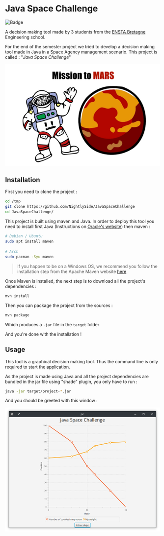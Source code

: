 # Java Space Challenge

![Badge](https://img.shields.io/badge/coverage-83%25-success)

A decision making tool made by 3 students from the [ENSTA Bretagne](https://www.ensta-bretagne.fr/fr) Engineering school.

For the end of the semester project we tried to develop a decision making tool made in Java in a Space Agency management scenario. This project is called : "*Java Space Challenge*"

![Java Space Challenge logo](./docs/images/space_challenge_logo.png)

## Installation

First you need to clone the project :

```bash
cd /tmp
git clone https://github.com/NightlySide/JavaSpaceChallenge
cd JavaSpaceChallenge/
```

This project is built using maven and Java. In order to deploy this tool you need to install first Java (Instructions on [Oracle's website](https://www.java.com/en/download/help/download_options_fr.html)) then maven : 

```bash
# Debian / Ubuntu
sudo apt install maven

# Arch
sudo pacman -Syu maven
```

> If you happen to be on a Windows OS, we recommend you follow the installation step from the Apache Maven website [here](https://maven.apache.org/install.html).

Once Maven is installed, the next step is to download all the project's dependencies :

```bash
mvn install
```

Then you can package the project from the sources :

```bash
mvn package
```

Which produces a `.jar` file in the `target` folder

And you're done with the installation !

## Usage

This tool is a graphical decision making tool. Thus the command line is only required to start the application.

As the project is made using Java and all the project dependencies are bundled in the jar file using "shade" plugin, you only have to run : 

```bash
java -jar target/project-*.jar
```

And you should be greeted with this window :

![Main windows](./docs/images/main_window.png)